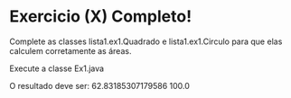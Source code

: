 # Exercicio (X) Completo!
Complete as classes lista1.ex1.Quadrado e lista1.ex1.Circulo
para que elas calculem corretamente as áreas.

Execute a classe Ex1.java

O resultado deve ser:
62.83185307179586
100.0